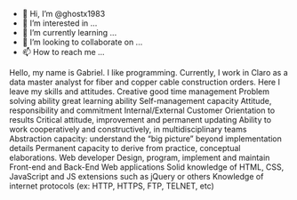 - 👋 Hi, I’m @ghostx1983
- 👀 I’m interested in ...
- 🌱 I’m currently learning ...
- 💞️ I’m looking to collaborate on ...
- 📫 How to reach me ...

<!---
ghostx1983/ghostx1983 is a ✨ special ✨ repository because its `README.md` (this file) appears on your GitHub profile.
You can click the Preview link to take a look at your changes.
--->
Hello, my name is Gabriel. I like programming. Currently, I work in Claro as a data master analyst for fiber and copper cable construction orders. Here I leave my skills and attitudes. Creative good time management Problem solving ability great learning ability Self-management capacity Attitude, responsibility and commitment Internal/External Customer Orientation to results Critical attitude, improvement and permanent updating Ability to work cooperatively and constructively, in multidisciplinary teams Abstraction capacity: understand the “big picture” beyond implementation details Permanent capacity to derive from practice, conceptual elaborations. Web developer Design, program, implement and maintain Front-end and Back-End Web applications Solid knowledge of HTML, CSS, JavaScript and JS extensions such as jQuery or others Knowledge of internet protocols (ex: HTTP, HTTPS, FTP, TELNET, etc)
